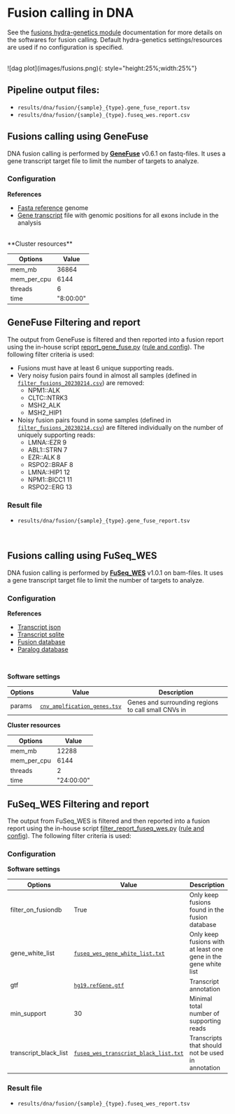 # Fusion calling in DNA
See the [fusions hydra-genetics module](https://hydra-genetics_fusions.readthedocs.io/en/latest/) documentation for more details on the softwares for fusion calling. Default hydra-genetics settings/resources are used if no configuration is specified.

<br />
![dag plot](images/fusions.png){: style="height:25%;width:25%"}

## Pipeline output files:

* `results/dna/fusion/{sample}_{type}.gene_fuse_report.tsv`
* `results/dna/fusion/{sample}_{type}.fuseq_wes.report.csv`

## Fusions calling using GeneFuse
DNA fusion calling is performed by **[GeneFuse](https://github.com/OpenGene/GeneFuse)** v0.6.1 on fastq-files. It uses a gene transcript target file to limit the number of targets to analyze.

### Configuration

**References**

* [Fasta reference](references.md#genefuse_fasta) genome
* [Gene transcript](references.md#genefuse_transcripts) file with genomic positions for all exons include in the analysis  

<br />
**Cluster resources**

| **Options** | **Value** |
|-------------|-|
| mem_mb | 36864 |
| mem_per_cpu | 6144 |
| threads | 6 |
| time | "8:00:00" |

## GeneFuse Filtering and report
The output from GeneFuse is filtered and then reported into a fusion report using the in-house script [report_gene_fuse.py](https://github.com/genomic-medicine-sweden/Twist_Solid/blob/develop/workflow/scripts/report_gene_fuse.py) ([rule and config](rules.md#report_gene_fuse)). The following filter criteria is used:

* Fusions must have at least 6 unique supporting reads.
* Very noisy fusion pairs found in almost all samples (defined in [`filter_fusions_20230214.csv`](references.md#genefuse_filter_fusions)) are removed:
    - NPM1::ALK
    - CLTC::NTRK3
    - MSH2_ALK
    - MSH2_HIP1
* Noisy fusion pairs found in some samples (defined in [`filter_fusions_20230214.csv`](references.md#genefuse_filter_fusions)) are filtered individually on the number of uniquely supporting reads:
    - LMNA::EZR 9
    - ABL1::STRN 7
    - EZR::ALK 8
    - RSPO2::BRAF 8
    - LMNA::HIP1 12
    - NPM1::BICC1 11
    - RSPO2::ERG 13

### Result file

* `results/dna/fusion/{sample}_{type}.gene_fuse_report.tsv`

<br />

## Fusions calling using FuSeq_WES
DNA fusion calling is performed by **[FuSeq_WES](https://github.com/nghiavtr/FuSeq_WES)** v1.0.1 on bam-files. It uses a gene transcript target file to limit the number of targets to analyze.

### Configuration
**References**

* [Transcript json](references.md#fuseq_wes_json)
* [Transcript sqlite](references.md#fuseq_wes_sqlite)
* [Fusion database](references.md#fuseq_wes_fusion_db)
* [Paralog database](references.md#fuseq_wes_paralog_db)

<br />

**Software settings**

| **Options** | **Value** | **Description** |
|-------------|-|-|
| params | [`cnv_amplfication_genes.tsv`](references.md#call_small_cnv_amplifications) | Genes and surrounding regions to call small CNVs in |

**Cluster resources**

| **Options** | **Value** |
|-------------|-|
| mem_mb | 12288 |
| mem_per_cpu | 6144 |
| threads | 2 |
| time | "24:00:00" |

## FuSeq_WES Filtering and report
The output from FuSeq_WES is filtered and then reported into a fusion report using the in-house script [filter_report_fuseq_wes.py](https://github.com/genomic-medicine-sweden/Twist_Solid/blob/develop/workflow/scripts/filter_report_fuseq_wes.py) ([rule and config](rules.md#report_fuseq_wes)). The following filter criteria is used:

### Configuration
**Software settings**

| **Options** | **Value** | **Description** |
|-------------|-|-|
| filter_on_fusiondb | True | Only keep fusions found in the fusion database |
| gene_white_list | [`fuseq_wes_gene_white_list.txt`](references.md#fuseq_wes_white_list) | Only keep fusions with at least one gene in the gene white list |
| gtf | [`hg19.refGene.gtf`](references.md#filter_report_fuseq_wes) | Transcript annotation |
| min_support | 30 | Minimal total number of supporting reads |
| transcript_black_list | [`fuseq_wes_transcript_black_list.txt`](references.md#fuseq_wes_transcript_black_list) | Transcripts that should not be used in annotation |

### Result file

* `results/dna/fusion/{sample}_{type}.fuseq_wes_report.tsv`

<br />
